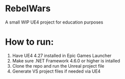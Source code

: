 # RebelWars
A small WIP UE4 project for education purposes

# How to run:
1. Have UE4 4.27 installed in Epic Games Launcher
2. Make sure .NET Framework 4.6.0 or higher is intalled
3. Clone the repo and run the Unreal project file
4. Generate VS project files if needed via UE4

